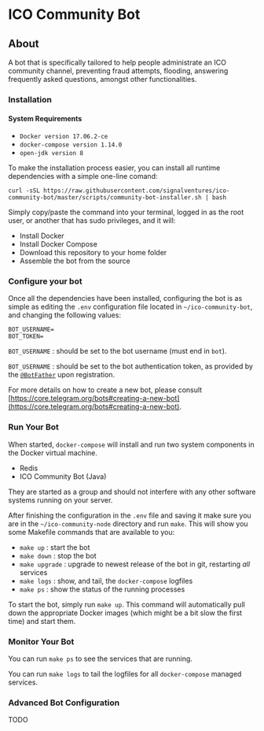 # ICO Community Bot

## About

A bot that is specifically tailored to help people administrate an ICO community channel, preventing fraud attempts, flooding, answering frequently asked questions, amongst other functionalities. 

### Installation

#### System Requirements

* `Docker version 17.06.2-ce`
* `docker-compose version 1.14.0`
* `open-jdk version 8`

To make the installation process easier, you can install all runtime dependencies with a simple one-line comand:

```
curl -sSL https://raw.githubusercontent.com/signalventures/ico-community-bot/master/scripts/community-bot-installer.sh | bash
```

Simply copy/paste the command into your terminal, logged in as the root user, or another that has sudo privileges, and it will:

* Install Docker
* Install Docker Compose
* Download this repository to your home folder
* Assemble the bot from the source

### Configure your bot

Once all the dependencies have been installed, configuring the bot is as simple as editing the `.env` configuration file located in `~/ico-community-bot`, and changing the following values: 
 
 ```
 BOT_USERNAME=
 BOT_TOKEN=
 ```
 
`BOT_USERNAME` : should be set to the bot username (must end in `bot`).

`BOT_USERNAME` : should be set to the bot authentication token, as provided by the [`@BotFather`](http://telegram.me/BotFather) upon registration.

For more details on how to create a new bot, please consult [https://core.telegram.org/bots#creating-a-new-bot](https://core.telegram.org/bots#creating-a-new-bot).


### Run Your Bot

When started, `docker-compose` will install and run two system components in the Docker virtual machine.

* Redis
* ICO Community Bot (Java)

They are started as a group and should not interfere with any other
software systems running on your server.

After finishing the configuration in the `.env` file and saving it make sure you are in the `~/ico-community-node` directory and run `make`. This will show you some Makefile commands that are available to you:

* `make up` : start the bot
* `make down` : stop the bot
* `make upgrade` : upgrade to newest release of the bot in git, restarting *all* services
* `make logs` : show, and tail, the `docker-compose` logfiles
* `make ps` : show the status of the running processes

To start the bot, simply run `make up`. This command will automatically pull down the appropriate Docker images (which might be a bit slow the first time) and start them.

### Monitor Your Bot

You can run `make ps` to see the services that are running.

You can run `make logs` to tail the logfiles for all `docker-compose` managed services.

### Advanced Bot Configuration

TODO